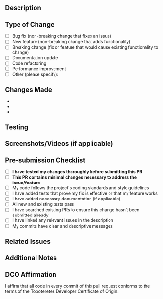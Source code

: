 <!-- .github/pull_request_template.md -->

## Description
<!-- 
Please provide a clear, human-generated description of the changes in this PR. 
DO NOT use AI-generated descriptions. We want to understand your thought process and reasoning.
-->

## Type of Change
<!-- Please check the relevant option -->
- [ ] Bug fix (non-breaking change that fixes an issue)
- [ ] New feature (non-breaking change that adds functionality)
- [ ] Breaking change (fix or feature that would cause existing functionality to change)
- [ ] Documentation update
- [ ] Code refactoring
- [ ] Performance improvement
- [ ] Other (please specify):

## Changes Made
<!-- List the specific changes made in this PR -->
- 
- 
- 

## Testing
<!-- Describe how you tested your changes -->

## Screenshots/Videos (if applicable)
<!-- Add screenshots or videos to help explain your changes -->

## Pre-submission Checklist
<!-- Please check all boxes that apply before submitting your PR -->
- [ ] **I have tested my changes thoroughly before submitting this PR**
- [ ] **This PR contains minimal changes necessary to address the issue/feature**
- [ ] My code follows the project's coding standards and style guidelines
- [ ] I have added tests that prove my fix is effective or that my feature works
- [ ] I have added necessary documentation (if applicable)
- [ ] All new and existing tests pass
- [ ] I have searched existing PRs to ensure this change hasn't been submitted already
- [ ] I have linked any relevant issues in the description
- [ ] My commits have clear and descriptive messages

## Related Issues
<!-- Link any related issues using "Fixes #issue_number" or "Relates to #issue_number" -->

## Additional Notes
<!-- Add any additional notes, concerns, or context for reviewers -->

## DCO Affirmation
I affirm that all code in every commit of this pull request conforms to the terms of the Topoteretes Developer Certificate of Origin.
